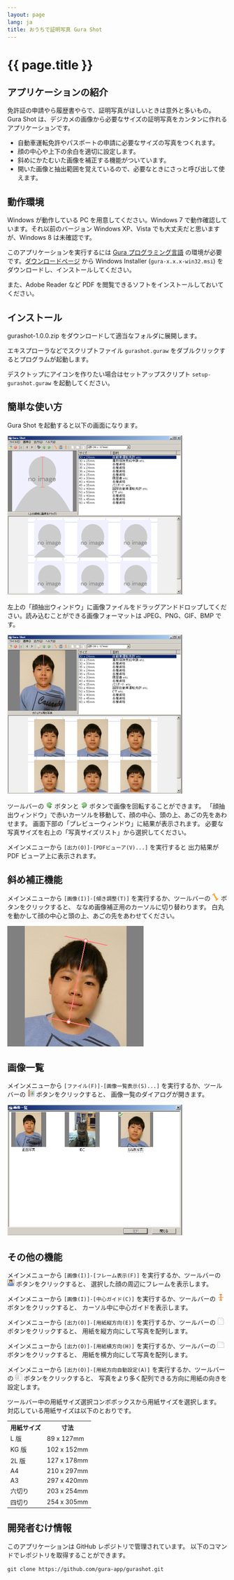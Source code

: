 ```yaml
---
layout: page
lang: ja
title: おうちで証明写真 Gura Shot
---
```


# {{ page.title }}

## アプリケーションの紹介

免許証の申請やら履歴書やらで、証明写真がほしいときは意外と多いもの。
Gura Shot は、デジカメの画像から必要なサイズの証明写真をカンタンに作れるアプリケーションです。

* 自動車運転免許やパスポートの申請に必要なサイズの写真をつくれます。
* 顔の中心や上下の余白を適切に設定します。
* 斜めにかたむいた画像を補正する機能がついています。
* 開いた画像と抽出範囲を覚えているので、必要なときにさっと呼び出して使えます。

## 動作環境

Windows が動作している PC を用意してください。Windows 7 で動作確認しています。それ以前のバージョン Windows XP、Vista でも大丈夫だと思いますが、Windows 8 は未確認です。

このアプリケーションを実行するには [Gura プログラミング言語](http://www.gura-lang.org/)
の環境が必要です。[ダウンロードページ](http://www.gura-lang.org/Download.html) から
Windows Installer (`gura-x.x.x-win32.msi`) をダウンロードし、インストールしてください。

また、Adobe Reader など PDF を閲覧できるソフトをインストールしておいてください。

## インストール

gurashot-1.0.0.zip をダウンロードして適当なフォルダに展開します。

エキスプローラなどでスクリプトファイル `gurashot.guraw` をダブルクリックするとプログラムが起動します。

デスクトップにアイコンを作りたい場合はセットアップスクリプト `setup-gurashot.guraw` を起動してください。

## 簡単な使い方

Gura Shot を起動すると以下の画面になります。

![main-blank](images/main-blank.png)

左上の「顔抽出ウィンドウ」に画像ファイルをドラッグアンドドロップしてください。読み込むことができる画像フォーマットは JPEG、PNG、GIF、BMP です。

![main-with-image](images/main-with-image.png)

ツールバーの ![arrow_rotate_anticlockwise](images/arrow_rotate_anticlockwise.png) ボタンと
![arrow_rotate_clockwise](images/arrow_rotate_clockwise.png) ボタンで画像を回転することができます。
「顔抽出ウィンドウ」で赤いカーソルを移動して、顔の中心、頭の上、あごの先をあわせます。
画面下部の「プレビューウィンドウ」に結果が表示されます。
必要な写真サイズを右上の「写真サイズリスト」から選択してください。

メインメニューから `[出力(O)]-[PDFビューア(V)...]` を実行すると
出力結果が PDF ビューア上に表示されます。


## 斜め補正機能

メインメニューから `[画像(I)]-[傾き調整(T)]` を実行するか、ツールバーの
![tilt_adj](images/tilt_adj.png) ボタンをクリックすると、
ななめ画像補正用のカーソルに切り替わります。
白丸を動かして顔の中心と頭の上、あごの先をあわせてください。

![image-tilt-adjust](images/image-tilt-adjust.png)



## 画像一覧

メインメニューから `[ファイル(F)]-[画像一覧表示(S)...]` を実行するか、ツールバーの
![report_picture](images/report_picture.png) ボタンをクリックすると、
画像一覧のダイアログが開きます。

![image-list](images/image-list.png)

## その他の機能

メインメニューから `[画像(I)]-[フレーム表示(F)]` を実行するか、ツールバーの
![user_frosted](images/user_frosted.png) ボタンをクリックすると、
選択した顔の周辺にフレームを表示します。

メインメニューから `[画像(I)]-[中心ガイド(C)]` を実行するか、ツールバーの
![center_guide](images/center_guide.png) ボタンをクリックすると、
カーソル中に中心ガイドを表示します。

メインメニューから `[出力(O)]-[用紙縦方向(E)]` を実行するか、ツールバーの
![page_white](images/page_white.png) ボタンをクリックすると、
用紙を縦方向にして写真を配列します。

メインメニューから `[出力(O)]-[用紙横方向(H)]` を実行するか、ツールバーの
![page_white_horizontal](images/page_white_horizontal.png) ボタンをクリックすると、
用紙を横方向にして写真を配列します。

メインメニューから `[出力(O)]-[用紙方向自動設定(A)]` を実行するか、ツールバーの
![page_white_database](images/page_white_database.png) ボタンをクリックすると、
写真をより多く配列できる方向に用紙の向きを設定します。

ツールバー中の用紙サイズ選択コンボボックスから用紙サイズを選択します。
対応している用紙サイズは以下のとおりです。

<table>
<tr><th>用紙サイズ</th><th>寸法</th></tr>
<tr><td>L 版</td><td>89 x 127mm</td></tr>
<tr><td>KG 版</td><td>102 x 152mm</td></tr>
<tr><td>2L 版</td><td>127 x 178mm</td></tr>
<tr><td>A4</td><td>210 x 297mm</td></tr>
<tr><td>A3</td><td>297 x 420mm</td></tr>
<tr><td>六切り</td><td>203 x 254mm</td></tr>
<tr><td>四切り</td><td>254 x 305mm</td></tr>
</table>


## 開発者むけ情報

このアプリケーションは GitHub レポジトリで管理されています。
以下のコマンドでレポジトリを取得することができます。

    git clone https://github.com/gura-app/gurashot.git

